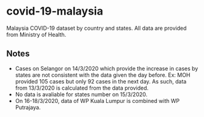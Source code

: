 # covid-19-malaysia
Malaysia COVID-19 dataset by country and states. All data are provided from Ministry of Health.

## Notes
* Cases on Selangor on 14/3/2020 which provide the increase in cases by states are not consistent with the data given the day before. Ex: MOH provided 105 cases but only 92 cases in the next day. As such, data from 13/3/2020 is calculated from the data provided.
* No data is avaliable for states number on 15/3/2020.
* On 16-18/3/2020, data of WP Kuala Lumpur is combined with WP Putrajaya.
